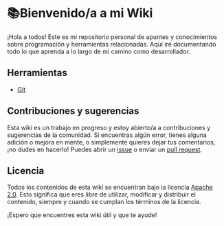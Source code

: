 # 📚Bienvenido/a a mi Wiki 

¡Hola a todos! Este es mi repositorio personal de apuntes y conocimientos sobre programación y herramientas relacionadas. Aquí iré documentando todo lo que aprenda a lo largo de mi camino como desarrollador. 

## Herramientas

* [Git](Herramientas/Git.md)

## Contribuciones y sugerencias

Esta wiki es un trabajo en progreso y estoy abierto/a a contribuciones y sugerencias de la comunidad. Si encuentras algún error, tienes alguna adición o mejora en mente, o simplemente quieres dejar tus comentarios, ¡no dudes en hacerlo! Puedes abrir un [issue](https://github.com/stbangr/wiki/issues) o enviar un [pull request](https://github.com/stbangr/wiki/pulls).


## Licencia 

Todos los contenidos de esta wiki se encuentran bajo la licencia [Apache 2.0](LICENSE.md). Esto significa que eres libre de utilizar, modificar y distribuir el contenido, siempre y cuando se cumplan los términos de la licencia. 

¡Espero que encuentres esta wiki útil y que te ayude! 
